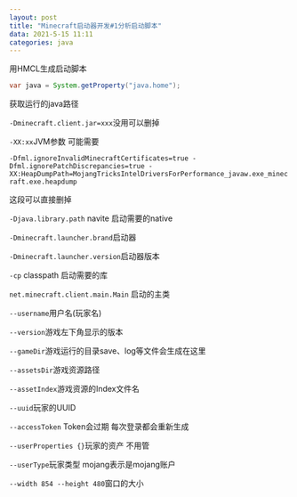 ```yaml
---
layout: post
title: "Minecraft启动器开发#1分析启动脚本"
data: 2021-5-15 11:11
categories: java
---
```


用HMCL生成启动脚本

```java
var java = System.getProperty("java.home");
```

获取运行的java路径

`-Dminecraft.client.jar=xxx`没用可以删掉

`-XX:xx`JVM参数 可能需要

`-Dfml.ignoreInvalidMinecraftCertificates=true -Dfml.ignorePatchDiscrepancies=true -XX:HeapDumpPath=MojangTricksIntelDriversForPerformance_javaw.exe_minecraft.exe.heapdump`

这段可以直接删掉

`-Djava.library.path` navite 启动需要的native

`-Dminecraft.launcher.brand`启动器

`-Dminecraft.launcher.version`启动器版本

`-cp` classpath 启动需要的库

`net.minecraft.client.main.Main` 启动的主类

`--username`用户名(玩家名)

`--version`游戏左下角显示的版本

`--gameDir`游戏运行的目录save、log等文件会生成在这里

`--assetsDir`游戏资源路径

`--assetIndex`游戏资源的Index文件名

`--uuid`玩家的UUID

`--accessToken` Token会过期 每次登录都会重新生成

`--userProperties {}`玩家的资产 不用管

`--userType`玩家类型 mojang表示是mojang账户

`--width 854 --height 480`窗口的大小